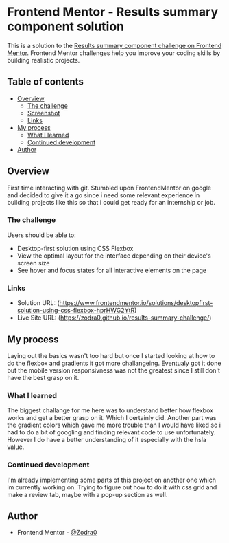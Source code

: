 # Frontend Mentor - Results summary component solution

This is a solution to the [Results summary component challenge on Frontend Mentor](https://www.frontendmentor.io/challenges/results-summary-component-CE_K6s0maV). Frontend Mentor challenges help you improve your coding skills by building realistic projects. 

## Table of contents

- [Overview](#overview)
  - [The challenge](#the-challenge)
  - [Screenshot](#screenshot)
  - [Links](#links)
- [My process](#my-process)
  - [What I learned](#what-i-learned)
  - [Continued development](#continued-development)
- [Author](#author)

## Overview
First time interacting with git.
Stumbled upon FrontendMentor on google and decided to give it a go since i need some relevant experience in building projects like this so that i could get ready for an internship or job.


### The challenge

Users should be able to:
- Desktop-first solution using CSS Flexbox
- View the optimal layout for the interface depending on their device's screen size
- See hover and focus states for all interactive elements on the page


### Links

- Solution URL: (https://www.frontendmentor.io/solutions/desktopfirst-solution-using-css-flexbox-hprHWG2YtR)
- Live Site URL: (https://zodra0.github.io/results-summary-challenge/)

## My process

Laying out the basics wasn't too hard but once I started looking at how to do the flexbox and gradients it got more challangeing. Eventualy got it done but the mobile version responsivness was not the greatest since I still don't have the best grasp on it.

### What I learned

The biggest challange for me here was to understand better how flexbox works and get a better grasp on it. Which I certainly did. Another part was the gradient colors which gave me more trouble than I would have liked so i had to do a bit of googling and finding relevant code to use unfortunately. However I do have a better understanding of it especially with the hsla value.


### Continued development

I'm already implementing some parts of this project on another one which im currently working on. Trying to figure out how to do it with css grid and make a review tab, maybe with a pop-up section as well.

## Author

- Frontend Mentor - [@Zodra0](https://www.frontendmentor.io/profile/Zodra0)

